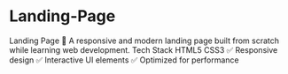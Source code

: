 # Landing-Page
Landing Page 🚀 A responsive and modern landing page built from scratch while learning web development.  Tech Stack HTML5 CSS3  ✅ Responsive design ✅ Interactive UI elements ✅ Optimized for performance
